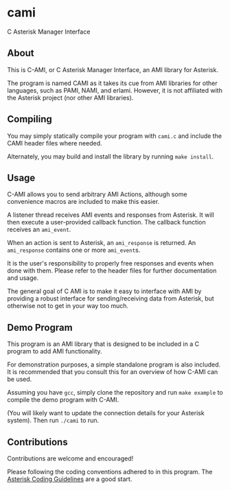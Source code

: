 # cami
C Asterisk Manager Interface

## About

This is C-AMI, or C Asterisk Manager Interface, an AMI library for Asterisk.

The program is named CAMI as it takes its cue from AMI libraries for other languages, such as PAMI, NAMI, and erlami. However, it is not affiliated with the Asterisk project (nor other AMI libraries).

## Compiling

You may simply statically compile your program with `cami.c` and include the CAMI header files where needed.

Alternately, you may build and install the library by running `make install`.

## Usage

C-AMI allows you to send arbitrary AMI Actions, although some convenience macros are included to make this easier.

A listener thread receives AMI events and responses from Asterisk. It will then execute a user-provided callback function. The callback function receives an `ami_event`.

When an action is sent to Asterisk, an `ami_response` is returned. An `ami_response` contains one or more `ami_event`s.

It is the user's responsibility to properly free responses and events when done with them. Please refer to the header files for further documentation and usage.

The general goal of C AMI is to make it easy to interface with AMI by providing a robust interface for sending/receiving data from Asterisk, but otherwise not to get in your way too much.

## Demo Program

This program is an AMI library that is designed to be included in a C program to add AMI functionality.

For demonstration purposes, a simple standalone program is also included. It is recommended that you consult this for an overview of how C-AMI can be used.

Assuming you have `gcc`, simply clone the repository and run `make example` to compile the demo program with C-AMI.

(You will likely want to update the connection details for your Asterisk system). Then run `./cami` to run.

## Contributions

Contributions are welcome and encouraged!

Please following the coding conventions adhered to in this program. The [Asterisk Coding Guidelines](https://wiki.asterisk.org/wiki/display/AST/Coding+Guidelines) are a good start.
